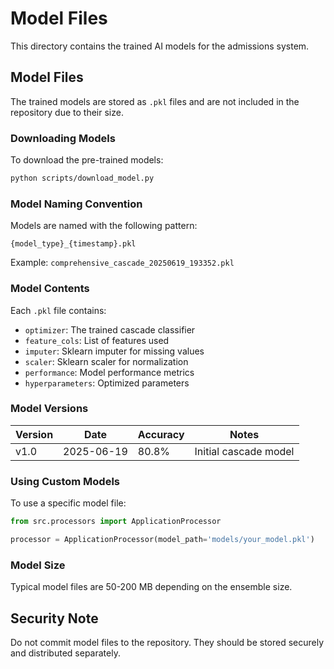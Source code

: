 # Model Files

This directory contains the trained AI models for the admissions system.

## Model Files

The trained models are stored as `.pkl` files and are not included in the repository due to their size.

### Downloading Models

To download the pre-trained models:

```bash
python scripts/download_model.py
```

### Model Naming Convention

Models are named with the following pattern:
```
{model_type}_{timestamp}.pkl
```

Example: `comprehensive_cascade_20250619_193352.pkl`

### Model Contents

Each `.pkl` file contains:
- `optimizer`: The trained cascade classifier
- `feature_cols`: List of features used
- `imputer`: Sklearn imputer for missing values
- `scaler`: Sklearn scaler for normalization
- `performance`: Model performance metrics
- `hyperparameters`: Optimized parameters

### Model Versions

| Version | Date | Accuracy | Notes |
|---------|------|----------|-------|
| v1.0 | 2025-06-19 | 80.8% | Initial cascade model |

### Using Custom Models

To use a specific model file:

```python
from src.processors import ApplicationProcessor

processor = ApplicationProcessor(model_path='models/your_model.pkl')
```

### Model Size

Typical model files are 50-200 MB depending on the ensemble size.

## Security Note

Do not commit model files to the repository. They should be stored securely and distributed separately.